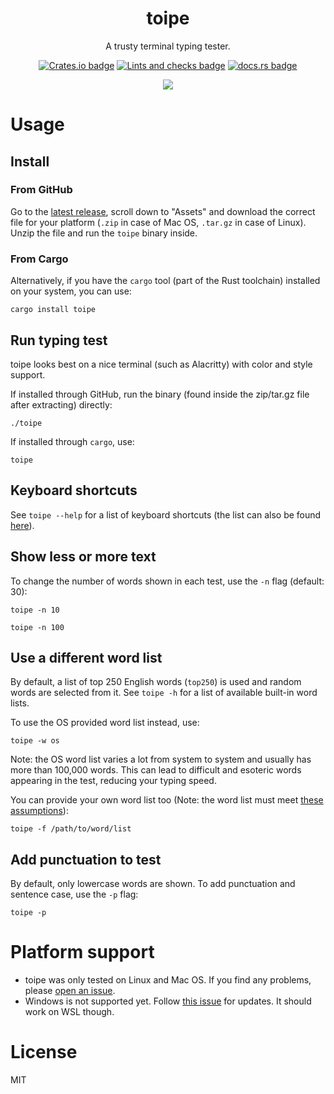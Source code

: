 <h1 align=center>
toipe
</h1>

<p align=center>
A trusty terminal typing tester.
</p>

<p align=center>
<a href="https://crates.io/crates/toipe"><img alt="Crates.io badge" src="https://img.shields.io/crates/v/toipe"></a>
<a href="https://github.com/Samyak2/toipe/actions/workflows/lints-and-checks.yml"><img src="https://github.com/Samyak2/toipe/actions/workflows/lints-and-checks.yml/badge.svg" alt="Lints and checks badge" /></a>
<a href="https://docs.rs/toipe/latest/toipe/"><img alt="docs.rs badge" src="https://img.shields.io/docsrs/toipe"></a>
</p>

<p align=center>
<img src=https://raw.githubusercontent.com/Samyak2/toipe/main/images/toipe.gif>
</p>

# Usage

## Install

### From GitHub

Go to the [latest release](https://github.com/Samyak2/toipe/releases/latest), scroll down to "Assets" and download the correct file for your platform (`.zip` in case of Mac OS, `.tar.gz` in case of Linux). Unzip the file and run the `toipe` binary inside.

### From Cargo

Alternatively, if you have the `cargo` tool (part of the Rust toolchain) installed on your system, you can use:

```
cargo install toipe
```

## Run typing test

toipe looks best on a nice terminal (such as Alacritty) with color and style support.

If installed through GitHub, run the binary (found inside the zip/tar.gz file after extracting) directly:
```
./toipe
```

If installed through `cargo`, use:
```
toipe
```

## Keyboard shortcuts

See `toipe --help` for a list of keyboard shortcuts (the list can also be found [here](https://github.com/Samyak2/toipe/blob/main/src/config.rs#L10)).

## Show less or more text

To change the number of words shown in each test, use the `-n` flag (default: 30):

```
toipe -n 10
```

```
toipe -n 100
```

## Use a different word list

By default, a list of top 250 English words (`top250`) is used and random words are selected from it. See `toipe -h` for a list of available built-in word lists.

To use the OS provided word list instead, use:
```
toipe -w os
```
Note: the OS word list varies a lot from system to system and usually has more than 100,000 words. This can lead to difficult and esoteric words appearing in the test, reducing your typing speed.

You can provide your own word list too (Note: the word list must meet [these assumptions](https://docs.rs/toipe/latest/toipe/textgen/struct.RawWordSelector.html#assumptions)):
```
toipe -f /path/to/word/list
```

## Add punctuation to test

By default, only lowercase words are shown. To add punctuation and sentence case, use the `-p` flag:

```
toipe -p
```

# Platform support

- toipe was only tested on Linux and Mac OS. If you find any problems, please [open an issue](https://github.com/Samyak2/toipe/issues).
- Windows is not supported yet. Follow [this issue](https://github.com/Samyak2/toipe/issues/14) for updates. It should work on WSL though.

# License

MIT
